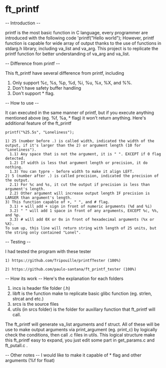 # ft_printf

-- Introduction --

printf is the most basic function in C language, every programmer are introduced with the following code
  'printf("Hello world");
However, printf function is capable for wide array of output thanks to the use of functions in stdarg.h library, including va_list and va_arg. This project is to replicate the printf function for better understanding of va_arg and va_list.

-- Difference from printf --

This ft_printf have several difference from printf, including
1) Only support %c, %s, %p, %d, %i, %u, %x, %X, and %%.
2) Don't have safety buffer handling
3) Don't support * flag.

-- How to use --

It can executed in the same manner of printf, but if you execute anything mentioned above (eg. %f, %a, * flag) it won't return anything.
Here's additional feature of the ft_printf

    printf("%25.5s", "Loneliness");
    
    1) 25 (number before .) is called width, indicated the width of the output, if it's larger than the 2) or argument length (10 for "Loneliness").
      1.1) Any space that is not the argument, it is " ". EXCEPT if 0 flag detected.
      1.2) If width is less that argument length or precision, it do nothing.
      1.3) You can typre - before width to make it align LEFT.
    2) 5 (number after .) is called precision, indicated the precision of the output.
      2.1) For %c and %s, it cut the output if precision is less than argument's length.
      2.2) Other argument will increase output length IF precision is LARGER than argument's length.
    3) This function capable of +, " ", and # flag.
      3.1) + will add + sign in front of numeric arguments (%d and %i)
      3.2) " " will add 1 space in front of any arguments, EXCEPT %c, %%, and %p.
      3.3) # will add 0X or 0x in front of hexadecimal arguments (%x or %X).
    To sum up, this line will return string with length of 25 units, but the string only contained "Lonel".

-- Testing --

  I had tested the program with these tester
  
    1) https://github.com/Tripouille/printfTester (100%)
    
    2) https://github.com/paulo-santana/ft_printf_tester (100%)
 
 -- How its work --
  Here's the explanation for each folders
  1) incs is header file folder (.h)
  2) libft is the function make to replicate basic glibc function (eg. strlen, strcat and etc.)
  3) srcs is the source files
  4) utils (in srcs folder) is the folder for auxillary function that ft_printf will call.
  
  The ft_printf will generate va_list arguments and f struct. All of these will be use to make output arguments via print_argument (eg. print_c) by logically check the conditions, then call .c files in utils. This logical structure make this ft_printf easy to expand, you just edit some part in get_params.c and ft_putall.c .
  
 -- Other notes --
  I would like to make it capable of * flag and other arguments (%f for float)
